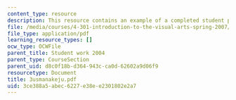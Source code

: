 ```yaml
---
content_type: resource
description: This resource contains an example of a completed student project.
file: /media/courses/4-301-introduction-to-the-visual-arts-spring-2007/3ce388a5abec6227e38ee2301802e2a7_3usmanakeju.pdf
file_type: application/pdf
learning_resource_types: []
ocw_type: OCWFile
parent_title: Student work 2004
parent_type: CourseSection
parent_uid: d8c0f18b-d364-943c-ca0d-62602a9d06f9
resourcetype: Document
title: 3usmanakeju.pdf
uid: 3ce388a5-abec-6227-e38e-e2301802e2a7
---
```

